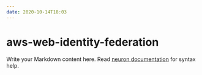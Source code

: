 ```yaml
---
date: 2020-10-14T18:03
---
```


# aws-web-identity-federation

Write your Markdown content here. Read [neuron documentation](https://neuron.zettel.page/2011404.html) for syntax help.

